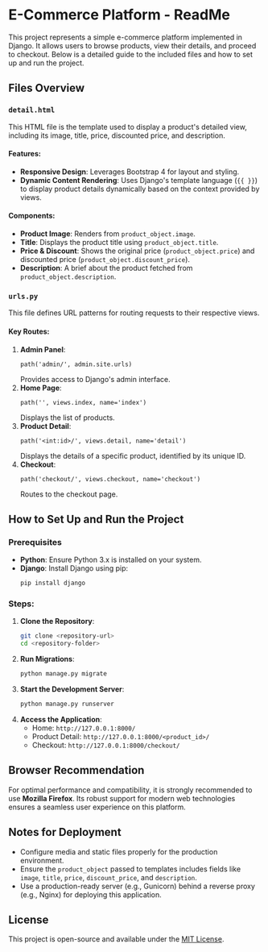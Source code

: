 # E-Commerce Platform - ReadMe

This project represents a simple e-commerce platform implemented in Django. It allows users to browse products, view their details, and proceed to checkout. Below is a detailed guide to the included files and how to set up and run the project.

## Files Overview

### `detail.html`
This HTML file is the template used to display a product's detailed view, including its image, title, price, discounted price, and description.

#### Features:
- **Responsive Design**: Leverages Bootstrap 4 for layout and styling.
- **Dynamic Content Rendering**: Uses Django's template language (`{{ }}`) to display product details dynamically based on the context provided by views.

#### Components:
- **Product Image**: Renders from `product_object.image`.
- **Title**: Displays the product title using `product_object.title`.
- **Price & Discount**: Shows the original price (`product_object.price`) and discounted price (`product_object.discount_price`).
- **Description**: A brief about the product fetched from `product_object.description`.

### `urls.py`
This file defines URL patterns for routing requests to their respective views.

#### Key Routes:
1. **Admin Panel**:
   ```
   path('admin/', admin.site.urls)
   ```
   Provides access to Django's admin interface.
2. **Home Page**:
   ```
   path('', views.index, name='index')
   ```
   Displays the list of products.
3. **Product Detail**:
   ```
   path('<int:id>/', views.detail, name='detail')
   ```
   Displays the details of a specific product, identified by its unique ID.
4. **Checkout**:
   ```
   path('checkout/', views.checkout, name='checkout')
   ```
   Routes to the checkout page.

## How to Set Up and Run the Project

### Prerequisites
- **Python**: Ensure Python 3.x is installed on your system.
- **Django**: Install Django using pip:
  ```bash
  pip install django
  ```

### Steps:
1. **Clone the Repository**:
   ```bash
   git clone <repository-url>
   cd <repository-folder>
   ```
2. **Run Migrations**:
   ```bash
   python manage.py migrate
   ```
3. **Start the Development Server**:
   ```bash
   python manage.py runserver
   ```
4. **Access the Application**:
   - Home: `http://127.0.0.1:8000/`
   - Product Detail: `http://127.0.0.1:8000/<product_id>/`
   - Checkout: `http://127.0.0.1:8000/checkout/`

## Browser Recommendation

For optimal performance and compatibility, it is strongly recommended to use **Mozilla Firefox**. Its robust support for modern web technologies ensures a seamless user experience on this platform.

## Notes for Deployment
- Configure media and static files properly for the production environment.
- Ensure the `product_object` passed to templates includes fields like `image`, `title`, `price`, `discount_price`, and `description`.
- Use a production-ready server (e.g., Gunicorn) behind a reverse proxy (e.g., Nginx) for deploying this application.

## License
This project is open-source and available under the [MIT License](LICENSE).


